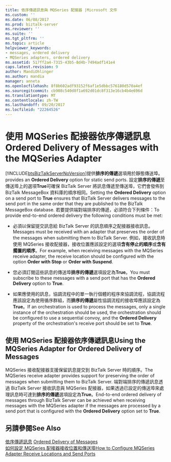 ```yaml
---
title: 依序傳遞訊息與 MQSeries 配接器 |Microsoft 文件
ms.custom: ''
ms.date: 06/08/2017
ms.prod: biztalk-server
ms.reviewer: ''
ms.suite: ''
ms.tgt_pltfrm: ''
ms.topic: article
helpviewer_keywords:
- messages, ordered delivery
- MQSeries adapters, ordered delivery
ms.assetid: 517ff2a4-7315-43b5-8d4b-7494adf141e4
caps.latest.revision: 9
author: MandiOhlinger
ms.author: mandia
manager: anneta
ms.openlocfilehash: 8f8b602adf93152f6af1e5dbbc576180d570a4ef
ms.sourcegitcommit: cb908c540d8f1a692d01dc8f313e16cb4b4e696d
ms.translationtype: MT
ms.contentlocale: zh-TW
ms.lasthandoff: 09/20/2017
ms.locfileid: "22264526"
---
```

# <a name="ordered-delivery-of-messages-with-the-mqseries-adapter"></a><span data-ttu-id="07096-102">使用 MQSeries 配接器依序傳遞訊息</span><span class="sxs-lookup"><span data-stu-id="07096-102">Ordered Delivery of Messages with the MQSeries Adapter</span></span>
[!INCLUDE[btsBizTalkServerNoVersion](../includes/btsbiztalkservernoversion-md.md)]<span data-ttu-id="07096-103">提供**排序的傳遞**選項用於靜態傳送埠。</span><span class="sxs-lookup"><span data-stu-id="07096-103"> provides an **Ordered Delivery** option for static send ports.</span></span> <span data-ttu-id="07096-104">設定**排序的傳遞**至傳送埠上的選項**True**可確保 BizTalk Server 將訊息傳遞至傳送埠，它們會發佈到 BizTalk MessageBox 資料庫的順序相同。</span><span class="sxs-lookup"><span data-stu-id="07096-104">Setting the **Ordered Delivery** option on a send port to **True** ensures that BizTalk Server delivers messages to the send port in the same order that they are published to the BizTalk MessageBox database.</span></span> <span data-ttu-id="07096-105">若要提供端對端排序的傳遞，必須符合下列條件：</span><span class="sxs-lookup"><span data-stu-id="07096-105">To provide end-to-end ordered delivery the following conditions must be met:</span></span>  
  
-   <span data-ttu-id="07096-106">必須以保留提交訊息給 BizTalk Server 的訊息順序之配接器接收訊息。</span><span class="sxs-lookup"><span data-stu-id="07096-106">Messages must be received with an adapter that preserves the order of the messages when submitting them to BizTalk Server.</span></span> <span data-ttu-id="07096-107">例如，接收訊息時使用 MQSeries 接收配接器，接收位置應該設定的選項**含有停止的順序**或**含有擱置的順序**。</span><span class="sxs-lookup"><span data-stu-id="07096-107">For example, when receiving messages with the MQSeries receive adapter, the receive location should be configured with the option **Order with Stop** or **Order with Suspend**.</span></span>  
  
-   <span data-ttu-id="07096-108">您必須訂閱這些訊息的傳送埠**排序的傳遞**選項設定為**True**。</span><span class="sxs-lookup"><span data-stu-id="07096-108">You must subscribe to these messages with a send port that has the **Ordered Delivery** option to **True**.</span></span>  
  
-   <span data-ttu-id="07096-109">如果應使用的訊息，協調流程中的單一執行個體的程序來協調流程，協調流程應該設定為使用循序群組，而**排序的傳遞**屬性協調流程的接收埠應該設定為**True**。</span><span class="sxs-lookup"><span data-stu-id="07096-109">If an orchestration is used to process the messages, only a single instance of the orchestration should be used, the orchestration should be configured to use a sequential convoy, and the **Ordered Delivery** property of the orchestration's receive port should be set to **True**.</span></span>  
  
## <a name="using-the-mqseries-adapter-for-ordered-delivery-of-messages"></a><span data-ttu-id="07096-110">使用 MQSeries 配接器依序傳遞訊息</span><span class="sxs-lookup"><span data-stu-id="07096-110">Using the MQSeries Adapter for Ordered Delivery of Messages</span></span>  
 <span data-ttu-id="07096-111">MQSeries 接收配接器支援保留訊息提交到 BizTalk Server 時的順序。</span><span class="sxs-lookup"><span data-stu-id="07096-111">The MQSeries receive adapter provides support for preserving the order of messages when submitting them to BizTalk Server.</span></span> <span data-ttu-id="07096-112">端對端排序的傳遞訊息透過 BizTalk Server 接收訊息與 MQSeries 配接器，如果透過已設定的傳送埠來處理訊息時可達到**排序的傳遞**選項設定為**True**。</span><span class="sxs-lookup"><span data-stu-id="07096-112">End-to-end ordered delivery of messages through BizTalk Server can be achieved when receiving messages with the MQSeries adapter if the messages are processed by a send port that is configured with the **Ordered Delivery** option set to **True**.</span></span>  
  
## <a name="see-also"></a><span data-ttu-id="07096-113">另請參閱</span><span class="sxs-lookup"><span data-stu-id="07096-113">See Also</span></span>  
 <span data-ttu-id="07096-114">[依序傳遞訊息](../core/ordered-delivery-of-messages.md) </span><span class="sxs-lookup"><span data-stu-id="07096-114">[Ordered Delivery of Messages](../core/ordered-delivery-of-messages.md) </span></span>  
 [<span data-ttu-id="07096-115">如何設定 MQSeries 配接器接收位置和傳送埠</span><span class="sxs-lookup"><span data-stu-id="07096-115">How to Configure MQSeries Adapter Receive Locations and Send Ports</span></span>](../core/how-to-configure-mqseries-adapter-receive-locations-and-send-ports.md)